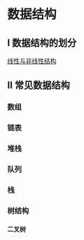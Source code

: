 # 数据结构

## Ⅰ 数据结构的划分

[线性与非线性结构](https://github.com/IrisPuDev/DataStructure/blob/master/docs/%E6%95%B0%E6%8D%AE%E7%BB%93%E6%9E%84%E4%B8%AD%E7%9A%84%E7%BA%BF%E6%80%A7%E4%B8%8E%E9%9D%9E%E7%BA%BF%E6%80%A7%E7%BB%93%E6%9E%84.md) 


## Ⅱ 常见数据结构

### 数组

### 链表

### 堆栈

### 队列

### 栈

### 树结构

#### 二叉树

